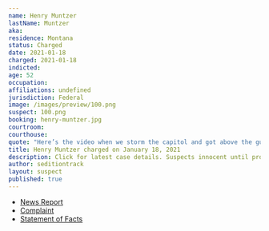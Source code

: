 ```yaml
---
name: Henry Muntzer
lastName: Muntzer
aka:
residence: Montana
status: Charged
date: 2021-01-18
charged: 2021-01-18
indicted:
age: 52
occupation:
affiliations: undefined
jurisdiction: Federal
image: /images/preview/100.png
suspect: 100.png
booking: henry-muntzer.jpg
courtroom:
courthouse:
quote: "Here’s the video when we storm the capitol and got above the guards."
title: Henry Muntzer charged on January 18, 2021
description: Click for latest case details. Suspects innocent until proven guilty.
author: seditiontrack
layout: suspect
published: true
---
```

- [News Report](https://www.usnews.com/news/best-states/montana/articles/2021-01-21/montana-businessman-charged-in-us-capitol-breach)
- [Complaint](https://www.justice.gov/opa/page/file/1357776/download)
- [Statement of Facts](https://www.justice.gov/opa/page/file/1357771/download)
